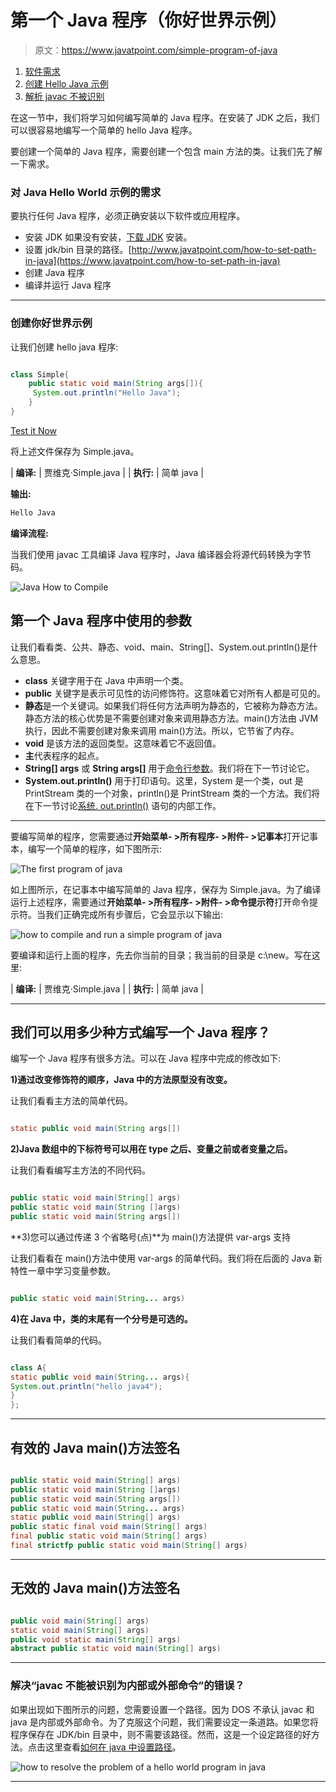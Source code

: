 # 第一个 Java 程序（你好世界示例）

> 原文：<https://www.javatpoint.com/simple-program-of-java>

1.  [软件需求](#hellojavareq)
2.  [创建 Hello Java 示例](#hellojavaex)
3.  [解析 javac 不被识别](#hellojavawhatjavacnot)

在这一节中，我们将学习如何编写简单的 Java 程序。在安装了 JDK 之后，我们可以很容易地编写一个简单的 hello Java 程序。

要创建一个简单的 Java 程序，需要创建一个包含 main 方法的类。让我们先了解一下需求。

### 对 Java Hello World 示例的需求

要执行任何 Java 程序，必须正确安装以下软件或应用程序。

*   安装 JDK 如果没有安装，[下载 JDK](http://www.oracle.com/technetwork/java/javase/downloads/index.html) 安装。
*   设置 jdk/bin 目录的路径。[http://www.javatpoint.com/how-to-set-path-in-java](https://www.javatpoint.com/how-to-set-path-in-java)
*   创建 Java 程序
*   编译并运行 Java 程序

* * *

### 创建你好世界示例

让我们创建 hello java 程序:

```java

class Simple{
    public static void main(String args[]){
     System.out.println("Hello Java");
    }
}

```

[Test it Now](https://www.javatpoint.com/opr/test.jsp?filename=Simple)

将上述文件保存为 Simple.java。

| **编译:** | 贾维克·Simple.java |
| **执行:** | 简单 java |

**输出:**

```java
Hello Java

```

**编译流程:**

当我们使用 javac 工具编译 Java 程序时，Java 编译器会将源代码转换为字节码。

![Java How to Compile](../img/7293c8f3fcad7cd07e392a1d04ff6588.png)

## 第一个 Java 程序中使用的参数

让我们看看类、公共、静态、void、main、String[]、System.out.println()是什么意思。

*   **class** 关键字用于在 Java 中声明一个类。
*   **public** 关键字是表示可见性的访问修饰符。这意味着它对所有人都是可见的。
*   **静态**是一个关键词。如果我们将任何方法声明为静态的，它被称为静态方法。静态方法的核心优势是不需要创建对象来调用静态方法。main()方法由 JVM 执行，因此不需要创建对象来调用 main()方法。所以，它节省了内存。
*   **void** 是该方法的返回类型。这意味着它不返回值。
*   **主**代表程序的起点。
*   **String[] args** 或 **String args[]** 用于[命令行参数](https://www.javatpoint.com/command-line-argument)。我们将在下一节讨论它。
*   **System.out.println()** 用于打印语句。这里，System 是一个类，out 是 PrintStream 类的一个对象，println()是 PrintStream 类的一个方法。我们将在下一节讨论[系统. out.println()](https://www.javatpoint.com/system-out-println-in-java) 语句的内部工作。

* * *

要编写简单的程序，您需要通过**开始菜单- >所有程序- >附件- >记事本**打开记事本，编写一个简单的程序，如下图所示:

![The first program of java](../img/aa778b8a87c673dd9cd29941503fc540.png)

如上图所示，在记事本中编写简单的 Java 程序，保存为 Simple.java。为了编译运行上述程序，需要通过**开始菜单- >所有程序- >附件- >命令提示符**打开命令提示符。当我们正确完成所有步骤后，它会显示以下输出:

![how to compile and run a simple program of java](../img/9140b5e09982f91968f9ac8aea2445c3.png)

要编译和运行上面的程序，先去你当前的目录；我当前的目录是 c:\new。写在这里:

| **编译:** | 贾维克·Simple.java |
| **执行:** | 简单 java |

* * *

## 我们可以用多少种方式编写一个 Java 程序？

编写一个 Java 程序有很多方法。可以在 Java 程序中完成的修改如下:

**1)通过改变修饰符的顺序，Java 中的方法原型没有改变。**

让我们看看主方法的简单代码。

```java

static public void main(String args[])

```

**2)Java 数组中的下标符号可以用在 type 之后、变量之前或者变量之后。**

让我们看看编写主方法的不同代码。

```java

public static void main(String[] args)
public static void main(String []args)
public static void main(String args[])

```

**3)您可以通过传递 3 个省略号(点)**为 main()方法提供 var-args 支持

让我们看看在 main()方法中使用 var-args 的简单代码。我们将在后面的 Java 新特性一章中学习变量参数。

```java

public static void main(String... args)

```

**4)在 Java 中，类的末尾有一个分号是可选的。**

让我们看看简单的代码。

```java

class A{
static public void main(String... args){
System.out.println("hello java4");
}
};

```

* * *

## 有效的 Java main()方法签名

```java

public static void main(String[] args)
public static void main(String []args)
public static void main(String args[])
public static void main(String... args)
static public void main(String[] args)
public static final void main(String[] args)
final public static void main(String[] args)
final strictfp public static void main(String[] args)

```

* * *

## 无效的 Java main()方法签名

```java

public void main(String[] args)
static void main(String[] args)
public void static main(String[] args)
abstract public static void main(String[] args)

```

* * *

 ### 解决“javac 不能被识别为内部或外部命令”的错误？

如果出现如下图所示的问题，您需要设置一个路径。因为 DOS 不承认 javac 和 java 是内部或外部命令。为了克服这个问题，我们需要设定一条道路。如果您将程序保存在 JDK/bin 目录中，则不需要该路径。然而，这是一个设定路径的好方法。点击这里查看[如何在 java 中设置路径](how-to-set-path-in-java)。

![how to resolve the problem of a hello world program in java](../img/9b46a3162689dc21be410aa950c06d5c.png)

* * *